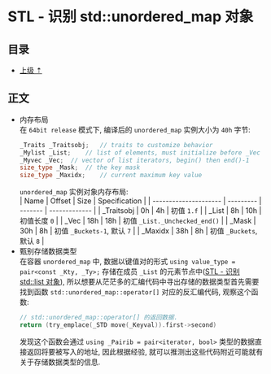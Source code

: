 # STL - 识别 std::unordered_map 对象

## 目录
- [上级 &#8673;](./笔记-逆向.md)  

## 正文
* 内存布局  
  在 `64bit release` 模式下, 编译后的 `unordered_map` 实例大小为 `40h` 字节:  
  ```c++
  _Traits _Traitsobj;	// traits to customize behavior
  _Mylist _List;	// list of elements, must initialize before _Vec
  _Myvec _Vec;	// vector of list iterators, begin() then end()-1
  size_type _Mask;	// the key mask
  size_type _Maxidx;	// current maximum key value
  ```
  `unordered_map` 实例对象内存布局:  
  | Name                  | Offset    | Size    | Specification |
  | --------------------- | --------- | ------- | ------------- |
  | _Traitsobj            | 0h        | 4h      | 初值 `1.f` |
  | _List                 | 8h        | 10h     | 初值长度 `0` |
  | _Vec                  | 18h       | 18h     | 初值 `_List._Unchecked_end()` |
  | _Mask                 | 30h       | 8h      | 初值 `_Buckets-1`, 默认 `7`  |
  | _Maxidx               | 38h       | 8h      | 初值 `_Buckets`, 默认 `8` |
* 甄别存储数据类型  
  在容器 `unordered_map` 中, 数据以键值对的形式 `using value_type = pair<const _Kty, _Ty>;` 存储在成员 `_List` 的元素节点中([STL - 识别 std::list 对象](./INCBWH3.md)), 所以想要从茫茫多的汇编代码中寻出存储的数据类型首先需要找到函数 `std::unordered_map::operator[]` 对应的反汇编代码, 观察这个函数:  
  ```c++
  // std::unordered_map::operator[] 的返回数据.
  return (try_emplace(_STD move(_Keyval)).first->second)
  ```
  发现这个函数会通过 `using _Pairib = pair<iterator, bool>` 类型的数据直接返回将要被写入的地址, 因此根据经验, 就可以推测出这些代码附近可能就有关于存储数据类型的信息.  
